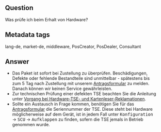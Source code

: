 ## Question

Was prüfe ich beim Erhalt von Hardware?

## Metadata tags

lang-de, market-de, middleware, PosCreator, PosDealer, Consultant

## Answer

* Das Paket ist sofort bei Zustellung zu überprüfen. Beschädigungen, Defekte oder fehlende Bestandteile sind unmittelbar - spätestens bis zum 5 Tag nach Zustellung mit unserem [Antragsformular](forms.office.com/Pages/ResponsePage.aspx?id=xATQxbj7fU2tH7MXSX6lnMhlPV7MECtPrCS3ojqjPz9URTJVQ0VLMDMzNFdSN1FQNFVWUkYxU041My4u) zu melden. Danach können wir keinen Service gewährleisten.
* Zur technischen Prüfung einer defekten TSE beachten Sie die Anleitung unter [Vorgang bei Hardware-TSE- und Kartenleser-Reklamationen](docs.fiskaltrust.cloud/docs/posdealers/get-started/after-sales/troubleshooting-hardware-tse-complaint#vorgang-bei-hardware-tse--und-kartenleser-reklamationen).
* Sollte ein Austausch in Frage kommen, benötigen Sie für das [Antragsformular](forms.office.com/Pages/ResponsePage.aspx?id=xATQxbj7fU2tH7MXSX6lnMhlPV7MECtPrCS3ojqjPz9URTJVQ0VLMDMzNFdSN1FQNFVWUkYxU041My4u) die Seriennummer der TSE. Diese steht bei Hardware möglicherweise auf dem Gerät, ist in jedem Fall unter <kbd>Konfiguration</kbd>   &rarr;  <kbd>SCU</kbd>  &rarr;  <kbd>Aufklappen</kbd>  zu finden, sofern die TSE jemals in Betrieb genommen wurde. 
